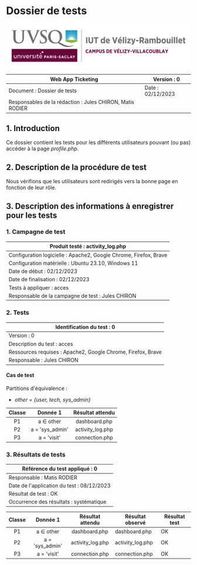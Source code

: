 # Dossier de tests

![logo_uvsq](../../annexes/logo_uvsq.png)

| Web App Ticketing                          | Version : 0             |
|--------------------------------------------|-------------------------|
| Document : Dossier de tests                | Date : 02/12/2023       |
| Responsables de la rédaction : Jules CHIRON, Matis RODIER |          |

## 1. Introduction

Ce dossier contient les tests pour les différents utilisateurs pouvant (ou pas) accéder à la page _profile.php_.

## 2. Description de la procédure de test

Nous vérifions que les utilisateurs sont redirigés vers la bonne page en fonction de leur rôle.

## 3. Description des informations à enregistrer pour les tests

### 1. Campagne de test

| Produit testé : activity_log.php                                        |
|-------------------------------------------------------------------------|
| Configuration logicielle : Apache2, Google Chrome, Firefox, Brave       |
| Configuration matérielle : Ubuntu 23.10, Windows 11                     |
| Date de début : 02/12/2023                                              |
| Date de finalisation : 02/12/2023                                       |
| Tests à appliquer : acces                                               |
| Responsable de la campagne de test : Jules CHIRON                       |

### 2. Tests

| Identification du test : 0                                   |
|--------------------------------------------------------------|
| Version : 0                                                  |
| Description du test : acces                                  |
| Ressources requises : Apache2, Google Chrome, Firefox, Brave |
| Responsable : Jules CHIRON                                   |

#### Cas de test

Partitions d'équivalence :

- _other = {user, tech, sys_admin}_

| Classe |     Donnée 1     | Résultat attendu |
|:------:|:----------------:|:----------------:|
|   P1   |    a ∈ other     |  dashboard.php   |
|   P2   | a = 'sys\_admin' | activity_log.php |
|   P3   |   a = 'visit'    |  connection.php  |

### 3. Résultats de tests

| Référence du test appliqué : 0             |
|--------------------------------------------|
| Responsable : Matis RODIER                 |
| Date de l'application du test : 08/12/2023 |
| Résultat de test : OK                      |
| Occurrence des résultats : systématique    |

| Classe |     Donnée 1     | Résultat attendu | Résultat observé | Résultat test  |
|:------:|:----------------:|:----------------:|------------------|----------------|
|   P1   |    a ∈ other     |  dashboard.php   | dashboard.php    | OK             |
|   P2   | a = 'sys\_admin' | activity_log.php | activity_log.php | OK             |
|   P3   |   a = 'visit'    |  connection.php  | connection.php   | OK             |